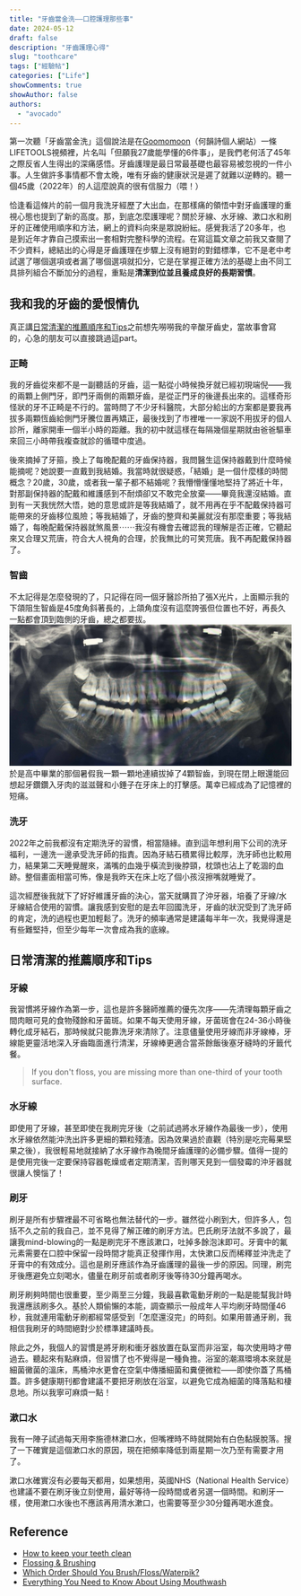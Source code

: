 ```yaml
---
title: "牙齒當金洗——口腔護理那些事"
date: 2024-05-12
draft: false
description: "牙齒護理心得"
slug: "toothcare"
tags: ["經驗帖"]
categories: ["Life"]
showComments: true
showAuthor: false
authors:
  - "avocado"
---
```

第一次聽「牙齒當金洗」這個說法是在[Goomomoon](https://goomomoon.com/)（何韻詩個人網站）一條LIFETOOLS視頻裡，片名叫「但願我27歲能學懂的6件事」，是我們老何活了45年之際反省人生得出的深痛感悟。牙齒護理是最日常最基礎也最容易被忽視的一件小事。人生做許多事情都不會太晚，唯有牙齒的健康狀況是遲了就難以逆轉的。聽一個45歲（2022年）的人這麼說真的很有信服力（喂！）

恰逢看這條片的前一個月我洗牙經歷了大出血，在那樣痛的領悟中對牙齒護理的重視心態也提到了新的高度。那，到底怎麼護理呢？關於牙線、水牙線、漱口水和刷牙的正確使用順序和方法，網上的資料向來是眾說紛紜。感覺我活了20多年，也是到近年才靠自己摸索出一套相對完整科學的流程。在寫這篇文章之前我又查閱了不少資料，總結出的心得是牙齒護理在步驟上沒有絕對的對錯標準，它不是老中考試選了哪個選項或者漏了哪個選項就扣分，它是在掌握正確方法的基礎上由不同工具排列組合不斷加分的過程，重點是**清潔到位並且養成良好的長期習慣**。
## 我和我的牙齒的愛恨情仇
真正講[日常清潔的推薦順序和Tips](#日常清潔的推薦順序和tips)之前想先嘮嘮我的辛酸牙齒史，當故事會寫的，心急的朋友可以直接跳過這part。
### 正畸
我的牙齒從來都不是一副聽話的牙齒，這一點從小時候換牙就已經初現端倪——我的兩顆上側門牙，即門牙兩側的兩顆牙齒，是從正門牙的後邊長出來的。這樣奇形怪狀的牙不正畸是不行的。當時問了不少牙科醫院，大部分給出的方案都是要我再拔多兩顆恆齒給側門牙騰位置再矯正，最後找到了市裡唯一一家説不用拔牙的個人診所，離家開車一個半小時的距離。我的初中就這樣在每隔幾個星期就由爸爸驅車來回三小時帶我複查就診的循環中度過。

後來摘掉了牙箍，換上了每晚配戴的牙齒保持器，我問醫生這保持器戴到什麼時候能摘呢？她說要一直戴到我結婚。我當時就很疑惑，「結婚」是一個什麼樣的時間概念？20歲，30歲，或者我一輩子都不結婚呢？我懵懵懂懂地堅持了將近十年，對那副保持器的配戴和維護感到不耐煩卻又不敢完全放棄——畢竟我還沒結婚。直到有一天我恍然大悟，她的意思或許是等我結婚了，就不用再在乎不配戴保持器可能帶來的牙齒移位風險；等我結婚了，牙齒的整齊和美麗就沒有那麼重要；等我結婚了，每晚配戴保持器就煞風景⋯⋯我沒有機會去確認我的理解是否正確，它聽起來又合理又荒唐，符合大人視角的合理，於我無比的可笑荒唐。我不再配戴保持器了。
### 智齒
不太記得是怎麼發現的了，只記得在同一個牙醫診所拍了張X光片，上面顯示我的下頜阻生智齒是45度角斜著長的，上頜角度沒有這麼誇張但位置也不好，再長久一點都會頂到臨側的牙齒，總之都要拔。
![智齒X光片](wisdom-teeth.jpg)
於是高中畢業的那個暑假我一顆一顆地連續拔掉了4顆智齒，到現在閉上眼還能回想起牙鑽鑽入牙肉的滋滋聲和小錘子在牙床上的打擊感。萬幸已經成為了記憶裡的短痛。
### 洗牙
2022年之前我都沒有定期洗牙的習慣，相當隨緣。直到這年想利用下公司的洗牙福利，一邊洗一邊承受洗牙師的指責。因為牙結石積累得比較厚，洗牙師也比較用力，結果第二天睡覺醒來，滿嘴的血幾乎橫流到後脖頸，枕頭也沾上了乾涸的血跡。整個畫面相當可怖，像是我昨天在床上吃了個小孩沒擦嘴就睡覺了。

這次經歷後我就下了好好維護牙齒的決心，當天就購買了沖牙器，培養了牙線/水牙線結合使用的習慣。讓我感到安慰的是去年回國洗牙，牙齒的狀況受到了洗牙師的肯定，洗的過程也更加輕鬆了。洗牙的頻率通常是建議每半年一次，我覺得還是有些難堅持，但至少每年一次會成為我的底線。
## 日常清潔的推薦順序和Tips
### 牙線
我習慣將牙線作為第一步，這也是許多醫師推薦的優先次序——先清理每顆牙齒之間肉眼可見的食物殘餘和牙菌斑。如果不每天使用牙線，牙菌斑會在24-36小時後轉化成牙結石，那時候就只能靠洗牙來清除了。注意儘量使用牙線而非牙線棒，牙線能更靈活地深入牙齒臨面進行清潔，牙線棒更適合當茶餘飯後塞牙縫時的牙籤代餐。

> If you don't floss, you are missing more than one-third of your tooth surface.
### 水牙線
即使用了牙線，甚至即使在我刷完牙後（之前試過將水牙線作為最後一步），使用水牙線依然能沖洗出許多更細的顆粒殘渣。因為效果過於直觀（特別是吃完莓果堅果之後），我很輕易地就接納了水牙線作為晚間牙齒護理的必備步驟。值得一提的是使用完後一定要保持容器乾燥或者定期清潔，否則哪天見到一個發霉的沖牙器就很讓人懊惱了！
### 刷牙
刷牙是所有步驟裡最不可省略也無法替代的一步。雖然從小刷到大，但許多人，包括不久之前的我自己，並不見得了解正確的刷牙方法。巴氏刷牙法就不多說了，最讓我mind-blowing的一點是刷完牙不應該漱口，吐掉多餘泡沫即可。牙膏中的氟元素需要在口腔中保留一段時間才能真正發揮作用，太快漱口反而稀釋並沖洗走了牙膏中的有效成分。這也是刷牙應該作為牙齒護理的最後一步的原因。同理，刷完牙後應避免立刻喝水，儘量在刷牙前或者刷牙後等待30分鐘再喝水。

刷牙刷夠時間也很重要，至少兩至三分鐘，我最喜歡電動牙刷的一點是能幫我計時我還應該刷多久。基於人類偷懶的本能，調查顯示一般成年人平均刷牙時間僅46秒，我就連用電動牙刷都經常感受到「怎麼還沒完」的時刻。如果用普通牙刷，我相信我刷牙的時間絕對少於標準建議時長。

除此之外，我個人的習慣是將牙刷和衝牙器放置在臥室而非浴室，每次使用時才帶過去。聽起來有點麻煩，但習慣了也不覺得是一種負擔。浴室的潮濕環境本來就是細菌黴菌的溫床，馬桶沖水更會在空氣中傳播細菌和糞便微粒——即使你蓋了馬桶蓋。許多健康期刊都會建議不要把牙刷放在浴室，以避免它成為細菌的降落點和棲息地。所以我寧可麻煩一點！
### 漱口水
我有一陣子試過每天用李施德林漱口水，但嘴裡時不時就開始有白色黏膜脫落。搜了一下確實是這個漱口水的原因，現在把頻率降低到兩星期一次乃至有需要才用了。

漱口水確實沒有必要每天都用，如果想用，英國NHS（National Health Service）也建議不要在刷牙後立刻使用，最好等待一段時間或者另選一個時間。和刷牙一樣，使用漱口水後也不應該再用清水漱口，也需要等至少30分鐘再喝水進食。
## Reference
- [How to keep your teeth clean](https://www.nhs.uk/live-well/healthy-teeth-and-gums/how-to-keep-your-teeth-clean/)
- [Flossing & Brushing](https://www.cda-adc.ca/en/oral_health/cfyt/dental_care/flossing_brushing.asp)
- [Which Order Should You Brush/Floss/Waterpik?](https://eauclaireparkdental.ca/june-faq-which-order-should-you-brush-floss-waterpik/)
- [Everything You Need to Know About Using Mouthwash](https://www.healthline.com/health/how-to-use-mouthwash#using-mouthwash)